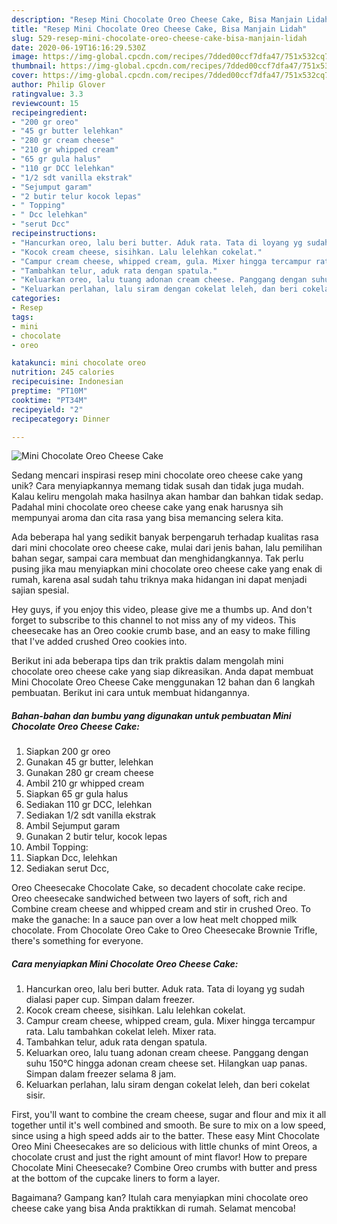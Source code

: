 ```yaml
---
description: "Resep Mini Chocolate Oreo Cheese Cake, Bisa Manjain Lidah"
title: "Resep Mini Chocolate Oreo Cheese Cake, Bisa Manjain Lidah"
slug: 529-resep-mini-chocolate-oreo-cheese-cake-bisa-manjain-lidah
date: 2020-06-19T16:16:29.530Z
image: https://img-global.cpcdn.com/recipes/7dded00ccf7dfa47/751x532cq70/mini-chocolate-oreo-cheese-cake-foto-resep-utama.jpg
thumbnail: https://img-global.cpcdn.com/recipes/7dded00ccf7dfa47/751x532cq70/mini-chocolate-oreo-cheese-cake-foto-resep-utama.jpg
cover: https://img-global.cpcdn.com/recipes/7dded00ccf7dfa47/751x532cq70/mini-chocolate-oreo-cheese-cake-foto-resep-utama.jpg
author: Philip Glover
ratingvalue: 3.3
reviewcount: 15
recipeingredient:
- "200 gr oreo"
- "45 gr butter lelehkan"
- "280 gr cream cheese"
- "210 gr whipped cream"
- "65 gr gula halus"
- "110 gr DCC lelehkan"
- "1/2 sdt vanilla ekstrak"
- "Sejumput garam"
- "2 butir telur kocok lepas"
- " Topping"
- " Dcc lelehkan"
- "serut Dcc"
recipeinstructions:
- "Hancurkan oreo, lalu beri butter. Aduk rata. Tata di loyang yg sudah dialasi paper cup. Simpan dalam freezer."
- "Kocok cream cheese, sisihkan. Lalu lelehkan cokelat."
- "Campur cream cheese, whipped cream, gula. Mixer hingga tercampur rata. Lalu tambahkan cokelat leleh. Mixer rata."
- "Tambahkan telur, aduk rata dengan spatula."
- "Keluarkan oreo, lalu tuang adonan cream cheese. Panggang dengan suhu 150℃ hingga adonan cream cheese set. Hilangkan uap panas. Simpan dalam freezer selama 8 jam."
- "Keluarkan perlahan, lalu siram dengan cokelat leleh, dan beri cokelat sisir."
categories:
- Resep
tags:
- mini
- chocolate
- oreo

katakunci: mini chocolate oreo 
nutrition: 245 calories
recipecuisine: Indonesian
preptime: "PT10M"
cooktime: "PT34M"
recipeyield: "2"
recipecategory: Dinner

---
```



![Mini Chocolate Oreo Cheese Cake](https://img-global.cpcdn.com/recipes/7dded00ccf7dfa47/751x532cq70/mini-chocolate-oreo-cheese-cake-foto-resep-utama.jpg)

Sedang mencari inspirasi resep mini chocolate oreo cheese cake yang unik? Cara menyiapkannya memang tidak susah dan tidak juga mudah. Kalau keliru mengolah maka hasilnya akan hambar dan bahkan tidak sedap. Padahal mini chocolate oreo cheese cake yang enak harusnya sih mempunyai aroma dan cita rasa yang bisa memancing selera kita.

Ada beberapa hal yang sedikit banyak berpengaruh terhadap kualitas rasa dari mini chocolate oreo cheese cake, mulai dari jenis bahan, lalu pemilihan bahan segar, sampai cara membuat dan menghidangkannya. Tak perlu pusing jika mau menyiapkan mini chocolate oreo cheese cake yang enak di rumah, karena asal sudah tahu triknya maka hidangan ini dapat menjadi sajian spesial.

Hey guys, if you enjoy this video, please give me a thumbs up. And don&#39;t forget to subscribe to this channel to not miss any of my videos. This cheesecake has an Oreo cookie crumb base, and an easy to make filling that I&#39;ve added crushed Oreo cookies into.


Berikut ini ada beberapa tips dan trik praktis dalam mengolah mini chocolate oreo cheese cake yang siap dikreasikan. Anda dapat membuat Mini Chocolate Oreo Cheese Cake menggunakan 12 bahan dan 6 langkah pembuatan. Berikut ini cara untuk membuat hidangannya.

<!--inarticleads1-->

##### Bahan-bahan dan bumbu yang digunakan untuk pembuatan Mini Chocolate Oreo Cheese Cake:

1. Siapkan 200 gr oreo
1. Gunakan 45 gr butter, lelehkan
1. Gunakan 280 gr cream cheese
1. Ambil 210 gr whipped cream
1. Siapkan 65 gr gula halus
1. Sediakan 110 gr DCC, lelehkan
1. Sediakan 1/2 sdt vanilla ekstrak
1. Ambil Sejumput garam
1. Gunakan 2 butir telur, kocok lepas
1. Ambil  Topping:
1. Siapkan  Dcc, lelehkan
1. Sediakan serut Dcc,


Oreo Cheesecake Chocolate Cake, so decadent chocolate cake recipe. Oreo cheesecake sandwiched between two layers of soft, rich and Combine cream cheese and whipped cream and stir in crushed Oreo. To make the ganache: In a sauce pan over a low heat melt chopped milk chocolate. From Chocolate Oreo Cake to Oreo Cheesecake Brownie Trifle, there&#39;s something for everyone. 

<!--inarticleads2-->

##### Cara menyiapkan Mini Chocolate Oreo Cheese Cake:

1. Hancurkan oreo, lalu beri butter. Aduk rata. Tata di loyang yg sudah dialasi paper cup. Simpan dalam freezer.
1. Kocok cream cheese, sisihkan. Lalu lelehkan cokelat.
1. Campur cream cheese, whipped cream, gula. Mixer hingga tercampur rata. Lalu tambahkan cokelat leleh. Mixer rata.
1. Tambahkan telur, aduk rata dengan spatula.
1. Keluarkan oreo, lalu tuang adonan cream cheese. Panggang dengan suhu 150℃ hingga adonan cream cheese set. Hilangkan uap panas. Simpan dalam freezer selama 8 jam.
1. Keluarkan perlahan, lalu siram dengan cokelat leleh, dan beri cokelat sisir.


First, you&#39;ll want to combine the cream cheese, sugar and flour and mix it all together until it&#39;s well combined and smooth. Be sure to mix on a low speed, since using a high speed adds air to the batter. These easy Mint Chocolate Oreo Mini Cheesecakes are so delicious with little chunks of mint Oreos, a chocolate crust and just the right amount of mint flavor! How to prepare Chocolate Mini Cheesecake? Combine Oreo crumbs with butter and press at the bottom of the cupcake liners to form a layer. 

Bagaimana? Gampang kan? Itulah cara menyiapkan mini chocolate oreo cheese cake yang bisa Anda praktikkan di rumah. Selamat mencoba!
